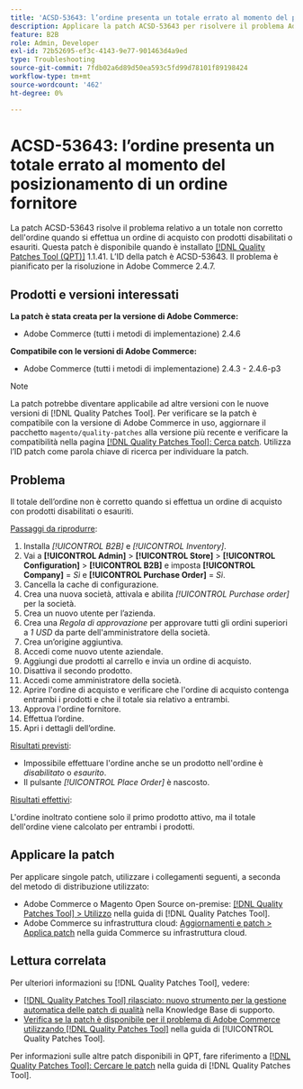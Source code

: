```yaml
---
title: 'ACSD-53643: l’ordine presenta un totale errato al momento del posizionamento di un ordine fornitore'
description: Applicare la patch ACSD-53643 per risolvere il problema Adobe Commerce in cui l'ordine presenta un totale errato quando si effettua un ordine con prodotti disabilitati o esauriti.
feature: B2B
role: Admin, Developer
exl-id: 72b52695-ef3c-4143-9e77-901463d4a9ed
type: Troubleshooting
source-git-commit: 7fdb02a6d89d50ea593c5fd99d78101f89198424
workflow-type: tm+mt
source-wordcount: '462'
ht-degree: 0%

---
```


# ACSD-53643: l’ordine presenta un totale errato al momento del posizionamento di un ordine fornitore

La patch ACSD-53643 risolve il problema relativo a un totale non corretto dell&#39;ordine quando si effettua un ordine di acquisto con prodotti disabilitati o esauriti. Questa patch è disponibile quando è installato [[!DNL Quality Patches Tool (QPT)]](https://experienceleague.adobe.com/it/docs/commerce-operations/tools/quality-patches-tool/quality-patches-tool-to-self-serve-quality-patches) 1.1.41. L’ID della patch è ACSD-53643. Il problema è pianificato per la risoluzione in Adobe Commerce 2.4.7.

## Prodotti e versioni interessati

**La patch è stata creata per la versione di Adobe Commerce:**

* Adobe Commerce (tutti i metodi di implementazione) 2.4.6

**Compatibile con le versioni di Adobe Commerce:**

* Adobe Commerce (tutti i metodi di implementazione) 2.4.3 - 2.4.6-p3

>[!NOTE]
>
>La patch potrebbe diventare applicabile ad altre versioni con le nuove versioni di [!DNL Quality Patches Tool]. Per verificare se la patch è compatibile con la versione di Adobe Commerce in uso, aggiornare il pacchetto `magento/quality-patches` alla versione più recente e verificare la compatibilità nella pagina [[!DNL Quality Patches Tool]: Cerca patch](https://experienceleague.adobe.com/tools/commerce-quality-patches/index.html?lang=it). Utilizza l’ID patch come parola chiave di ricerca per individuare la patch.

## Problema

Il totale dell’ordine non è corretto quando si effettua un ordine di acquisto con prodotti disabilitati o esauriti.

<u>Passaggi da riprodurre</u>:

1. Installa *[!UICONTROL B2B]* e *[!UICONTROL Inventory]*.
1. Vai a **[!UICONTROL Admin]** > **[!UICONTROL Store]** > **[!UICONTROL Configuration]** > **[!UICONTROL B2B]** e imposta **[!UICONTROL Company]** = *Sì* e **[!UICONTROL Purchase Order]** = *Sì*.
1. Cancella la cache di configurazione.
1. Crea una nuova società, attivala e abilita *[!UICONTROL Purchase order]* per la società.
1. Crea un nuovo utente per l’azienda.
1. Crea una *Regola di approvazione* per approvare tutti gli ordini superiori a *1 USD* da parte dell&#39;amministratore della società.
1. Crea un’origine aggiuntiva.
1. Accedi come nuovo utente aziendale.
1. Aggiungi due prodotti al carrello e invia un ordine di acquisto.
1. Disattiva il secondo prodotto.
1. Accedi come amministratore della società.
1. Aprire l&#39;ordine di acquisto e verificare che l&#39;ordine di acquisto contenga entrambi i prodotti e che il totale sia relativo a entrambi.
1. Approva l&#39;ordine fornitore.
1. Effettua l’ordine.
1. Apri i dettagli dell’ordine.

<u>Risultati previsti</u>:

* Impossibile effettuare l&#39;ordine anche se un prodotto nell&#39;ordine è *disabilitato* o *esaurito*.
* Il pulsante *[!UICONTROL Place Order]* è nascosto.

<u>Risultati effettivi</u>:

L&#39;ordine inoltrato contiene solo il primo prodotto attivo, ma il totale dell&#39;ordine viene calcolato per entrambi i prodotti.

## Applicare la patch

Per applicare singole patch, utilizzare i collegamenti seguenti, a seconda del metodo di distribuzione utilizzato:

* Adobe Commerce o Magento Open Source on-premise: [[!DNL Quality Patches Tool] > Utilizzo](/help/tools/quality-patches-tool/usage.md) nella guida di [!DNL Quality Patches Tool].
* Adobe Commerce su infrastruttura cloud: [Aggiornamenti e patch > Applica patch](https://experienceleague.adobe.com/docs/commerce-cloud-service/user-guide/develop/upgrade/apply-patches.html?lang=it) nella guida Commerce su infrastruttura cloud.

## Lettura correlata

Per ulteriori informazioni su [!DNL Quality Patches Tool], vedere:

* [[!DNL Quality Patches Tool] rilasciato: nuovo strumento per la gestione automatica delle patch di qualità](https://experienceleague.adobe.com/it/docs/commerce-operations/tools/quality-patches-tool/quality-patches-tool-to-self-serve-quality-patches) nella Knowledge Base di supporto.
* [Verifica se la patch è disponibile per il problema di Adobe Commerce utilizzando  [!DNL Quality Patches Tool]](/help/tools/quality-patches-tool/patches-available-in-qpt/check-patch-for-magento-issue-with-magento-quality-patches.md) nella guida di [!UICONTROL Quality Patches Tool].


Per informazioni sulle altre patch disponibili in QPT, fare riferimento a [[!DNL Quality Patches Tool]: Cercare le patch](https://experienceleague.adobe.com/tools/commerce-quality-patches/index.html?lang=it) nella guida di [!DNL Quality Patches Tool].
